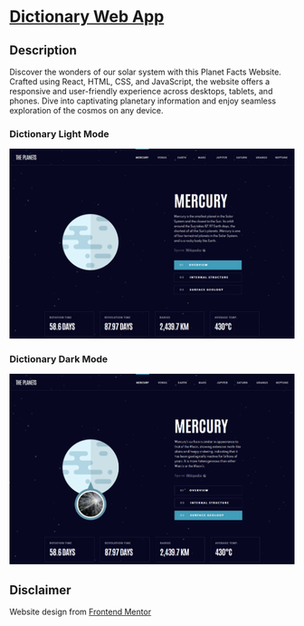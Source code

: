 # [Dictionary Web App](https://dictionary-lenanle333.vercel.app/)

## Description
Discover the wonders of our solar system with this Planet Facts Website. Crafted using React, HTML, CSS, and JavaScript, the website offers a responsive and user-friendly experience across desktops, tablets, and phones. Dive into captivating planetary information and enjoy seamless exploration of the cosmos on any device.

### Dictionary Light Mode
![Dictionary | Light Mode](https://github.com/lenanle333/Planet-Fact-Website/blob/6625c880d6a77342dde4943eb783b32fc7c0db15/src/Screenshots/Planet%20Overview%20Screenshot.png)

### Dictionary Dark Mode
![Dictionary | Dark Mode](https://github.com/lenanle333/Planet-Fact-Website/blob/6625c880d6a77342dde4943eb783b32fc7c0db15/src/Screenshots/Planet%20Geology%20Screenshot.png)

## Disclaimer
Website design from [Frontend Mentor](https://www.frontendmentor.io/challenges/dictionary-web-app-h5wwnyuKFL/hub)


